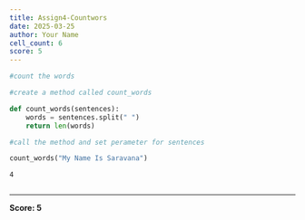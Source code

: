 ```yaml
---
title: Assign4-Countwors
date: 2025-03-25
author: Your Name
cell_count: 6
score: 5
---
```


```python
#count the words
```


```python
#create a method called count_words
```


```python
def count_words(sentences):
    words = sentences.split(" ")
    return len(words)
```


```python
#call the method and set perameter for sentences
```


```python
count_words("My Name Is Saravana")
```




    4




```python

```


---
**Score: 5**
